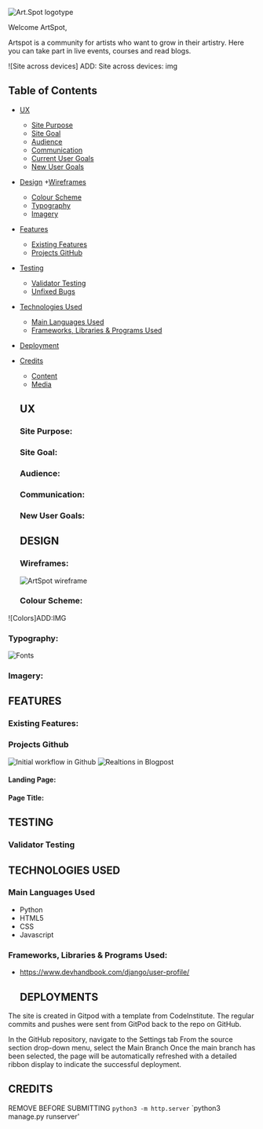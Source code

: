 ![Art.Spot logotype](static/images/logotype_artspot.webp)

Welcome ArtSpot,

Artspot is a community for artists who want to grow in their artistry. Here you can take part in live events, courses and read blogs.

![Site across devices] ADD: Site across devices: img 

## Table of Contents
+ [UX](#ux "UX")
  + [Site Purpose](#site-purpose "Site Purpose")
  + [Site Goal](#site-goal "Site Goal")
  + [Audience](#audience "Audience")
  + [Communication](#communication "Communication")
  + [Current User Goals](#current-user-goals "Current User Goals")
  + [New User Goals](#new-user-goals "New User Goals")
+ [Design](#design "Design")
  +[Wireframes](#wireframes "wireframes")
  + [Colour Scheme](#colour-scheme "Colour Scheme")
  + [Typography](#typography "Typography")
  + [Imagery](#imagery "Imagery")
+ [Features](#features "Features")
  + [Existing Features](#existing-features "Existing Features")
  + [Projects GitHub](#Github-projects "Projects GitHub")
+ [Testing](#testing "Testing")
  + [Validator Testing](#validator-testing "Validator Testing")
  + [Unfixed Bugs](#unfixed-bugs "Unfixed Bugs")
+ [Technologies Used](#technologies-used "Technologies Used")
  + [Main Languages Used](#main-languages-used "Main Languages Used")
  + [Frameworks, Libraries & Programs Used](#frameworks-libraries-programs-used "Frameworks, Libraries & Programs Used")
+ [Deployment](#deployment "Deployment")
+ [Credits](#credits "Credits")
  + [Content](#content "Content")
  + [Media](#media "Media")

  ## UX
  ### Site Purpose:
  ### Site Goal:
  ### Audience:
  ### Communication:
  ### New User Goals:
  ## DESIGN 
  ### Wireframes:
  ![ArtSpot wireframe](static/images/readme/wireframe.jpg)
   ### Colour Scheme:
 ![Colors]ADD:IMG
  ### Typography:
  ![Fonts](static/images/readme/Fonts.jpg)

  ### Imagery:
  ## FEATURES 
  ### Existing Features:
  ### Projects Github
  ![Initial workflow in Github](static/images/readme/issuesproject.jpg)
  ![Realtions in Blogpost](static/images/readme/blogrelations.jpg)
  #### Landing Page:
  #### Page Title:
  ## TESTING 
  ### Validator Testing
  ## TECHNOLOGIES USED
  ### Main Languages Used
- Python
- HTML5
- CSS
- Javascript
### Frameworks, Libraries & Programs Used:

- https://www.devhandbook.com/django/user-profile/
  ## DEPLOYMENTS
  
The site is created in Gitpod with a template from CodeInstitute.
The regular commits and pushes were sent from GitPod back to the repo on GitHub.

In the GitHub repository, navigate to the Settings tab
From the source section drop-down menu, select the Main Branch
Once the main branch has been selected, the page will be automatically refreshed with a detailed ribbon display to indicate the successful deployment.
  ## CREDITS  



REMOVE BEFORE SUBMITTING
`python3 -m http.server`
 `python3 manage.py runserver'